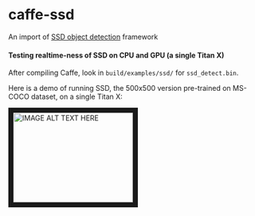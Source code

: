 # caffe-ssd
An import of [SSD object detection](https://github.com/weiliu89/caffe/tree/ssd) framework

#### Testing realtime-ness of SSD on CPU and GPU (a single Titan X)

After compiling Caffe, look in `build/examples/ssd/` for `ssd_detect.bin`.

Here is a demo of running SSD, the 500x500 version pre-trained on MS-COCO dataset, on a single Titan X:

<a href="https://www.youtube.com/watch?v=IOwZYFcY0VI&feature=youtu.be" target="_blank"><img src="https://img.youtube.com/vi/IOwZYFcY0VI/0.jpg" alt="IMAGE ALT TEXT HERE" width="240" height="180" border="10" /></a>
